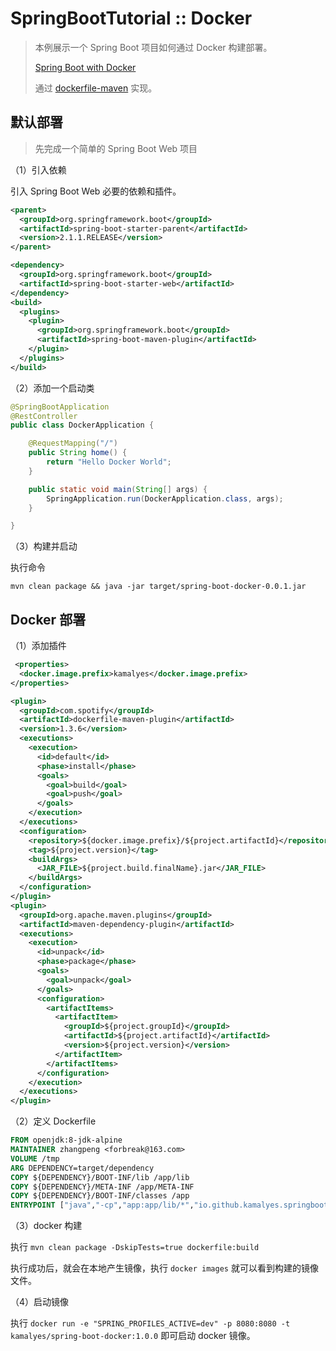 # SpringBootTutorial :: Docker

> 本例展示一个 Spring Boot 项目如何通过 Docker 构建部署。
>
> [Spring Boot with Docker](https://spring.io/guides/gs/spring-boot-docker/)
>
> 通过 [dockerfile-maven](https://github.com/spotify/dockerfile-maven) 实现。

## 默认部署

> 先完成一个简单的 Spring Boot Web 项目

（1）引入依赖

引入 Spring Boot Web 必要的依赖和插件。

```xml
<parent>
  <groupId>org.springframework.boot</groupId>
  <artifactId>spring-boot-starter-parent</artifactId>
  <version>2.1.1.RELEASE</version>
</parent>

<dependency>
  <groupId>org.springframework.boot</groupId>
  <artifactId>spring-boot-starter-web</artifactId>
</dependency>
<build>
  <plugins>
    <plugin>
      <groupId>org.springframework.boot</groupId>
      <artifactId>spring-boot-maven-plugin</artifactId>
    </plugin>
  </plugins>
</build>
```

（2）添加一个启动类

```java
@SpringBootApplication
@RestController
public class DockerApplication {

    @RequestMapping("/")
    public String home() {
        return "Hello Docker World";
    }

    public static void main(String[] args) {
        SpringApplication.run(DockerApplication.class, args);
    }

}
```

（3）构建并启动

执行命令

```
mvn clean package && java -jar target/spring-boot-docker-0.0.1.jar
```

## Docker 部署

（1）添加插件

```xml
 <properties>
  <docker.image.prefix>kamalyes</docker.image.prefix>
</properties>

<plugin>
  <groupId>com.spotify</groupId>
  <artifactId>dockerfile-maven-plugin</artifactId>
  <version>1.3.6</version>
  <executions>
    <execution>
      <id>default</id>
      <phase>install</phase>
      <goals>
        <goal>build</goal>
        <goal>push</goal>
      </goals>
    </execution>
  </executions>
  <configuration>
    <repository>${docker.image.prefix}/${project.artifactId}</repository>
    <tag>${project.version}</tag>
    <buildArgs>
      <JAR_FILE>${project.build.finalName}.jar</JAR_FILE>
    </buildArgs>
  </configuration>
</plugin>
<plugin>
  <groupId>org.apache.maven.plugins</groupId>
  <artifactId>maven-dependency-plugin</artifactId>
  <executions>
    <execution>
      <id>unpack</id>
      <phase>package</phase>
      <goals>
        <goal>unpack</goal>
      </goals>
      <configuration>
        <artifactItems>
          <artifactItem>
            <groupId>${project.groupId}</groupId>
            <artifactId>${project.artifactId}</artifactId>
            <version>${project.version}</version>
          </artifactItem>
        </artifactItems>
      </configuration>
    </execution>
  </executions>
</plugin>
```

（2）定义 Dockerfile

```dockerfile
FROM openjdk:8-jdk-alpine
MAINTAINER zhangpeng <forbreak@163.com>
VOLUME /tmp
ARG DEPENDENCY=target/dependency
COPY ${DEPENDENCY}/BOOT-INF/lib /app/lib
COPY ${DEPENDENCY}/META-INF /app/META-INF
COPY ${DEPENDENCY}/BOOT-INF/classes /app
ENTRYPOINT ["java","-cp","app:app/lib/*","io.github.kamalyes.springboot.SpringBootDockerApplication"]
```

（3）docker 构建

执行 `mvn clean package -DskipTests=true dockerfile:build`

执行成功后，就会在本地产生镜像，执行 `docker images` 就可以看到构建的镜像文件。

（4）启动镜像

执行 `docker run -e "SPRING_PROFILES_ACTIVE=dev" -p 8080:8080 -t kamalyes/spring-boot-docker:1.0.0` 即可启动 docker 镜像。

